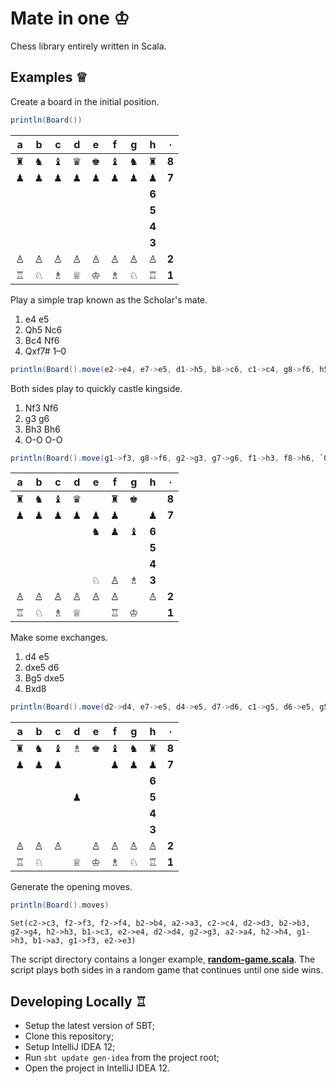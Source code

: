 Mate in one ♔
=============

Chess library entirely written in Scala.

Examples ♕
----------

Create a board in the initial position.

```scala
println(Board())
```

 a | b | c | d | e | f | g | h | ∙
:-:|:-:|:-:|:-:|:-:|:-:|:-:|:-:|:-:
 ♜ | ♞ | ♝ | ♛ | ♚ | ♝ | ♞ | ♜ | **8**
 ♟ | ♟ | ♟ | ♟ | ♟ | ♟ | ♟ | ♟ | **7**
   |   |   |   |   |   |   |   | **6**
   |   |   |   |   |   |   |   | **5**
   |   |   |   |   |   |   |   | **4**
   |   |   |   |   |   |   |   | **3**
 ♙ | ♙ | ♙ | ♙ | ♙ | ♙ | ♙ | ♙ | **2**
 ♖ | ♘ | ♗ | ♕ | ♔ | ♗ | ♘ | ♖ | **1**

Play a simple trap known as the Scholar's mate.

1. e4 e5
2. Qh5 Nc6
3. Bc4 Nf6
4. Qxf7# 1–0

```scala
println(Board().move(e2->e4, e7->e5, d1->h5, b8->c6, c1->c4, g8->f6, h5->f7).get)
```

Both sides play to quickly castle kingside.

1. Nf3 Nf6
2. g3 g6
3. Bh3 Bh6
4. O-O O-O

```scala
println(Board().move(g1->f3, g8->f6, g2->g3, g7->g6, f1->h3, f8->h6, `O-O`, `O-O`).get)
```

 a | b | c | d | e | f | g | h | ∙
:-:|:-:|:-:|:-:|:-:|:-:|:-:|:-:|:-:
 ♜ | ♞ | ♝ | ♛ |   | ♜ | ♚ |   | **8**
 ♟ | ♟ | ♟ | ♟ | ♟ | ♟ |   | ♟ | **7**
   |   |   |   |   | ♞ | ♟ | ♝ | **6**
   |   |   |   |   |   |   |   | **5**
   |   |   |   |   |   |   |   | **4**
   |   |   |   |   | ♘ | ♙ | ♗ | **3**
 ♙ | ♙ | ♙ | ♙ | ♙ | ♙ |   | ♙ | **2**
 ♖ | ♘ | ♗ | ♕ |   | ♖ | ♔ |   | **1**

Make some exchanges.

1. d4 e5
2. dxe5 d6
3. Bg5 dxe5
4. Bxd8

```scala
println(Board().move(d2->d4, e7->e5, d4->e5, d7->d6, c1->g5, d6->e5, g5->d8).get)
```

 a | b | c | d | e | f | g | h | ∙
:-:|:-:|:-:|:-:|:-:|:-:|:-:|:-:|:-:
 ♜ | ♞ | ♝ | ♗ | ♚ | ♝ | ♞ | ♜ | **8**
 ♟ | ♟ | ♟ |   |   | ♟ | ♟ | ♟ | **7**
   |   |   |   |   |   |   |   | **6**
   |   |   |   | ♟ |   |   |   | **5**
   |   |   |   |   |   |   |   | **4**
   |   |   |   |   |   |   |   | **3**
 ♙ | ♙ | ♙ |   | ♙ | ♙ | ♙ | ♙ | **2**
 ♖ | ♘ |   | ♕ | ♔ | ♗ | ♘ | ♖ | **1**

Generate the opening moves.

```scala
println(Board().moves)
```

    Set(c2->c3, f2->f3, f2->f4, b2->b4, a2->a3, c2->c4, d2->d3, b2->b3, g2->g4, h2->h3, b1->c3, e2->e4, d2->d4, g2->g3, a2->a4, h2->h4, g1->h3, b1->a3, g1->f3, e2->e3)


The script directory contains a longer example, **[random-game.scala](script/random-game.scala)**. The script plays both sides in a random game that continues until one side wins.

Developing Locally ♖
--------------------

* Setup the latest version of SBT;
* Clone this repository;
* Setup IntelliJ IDEA 12;
* Run `sbt update gen-idea` from the project root;
* Open the project in IntelliJ IDEA 12.
